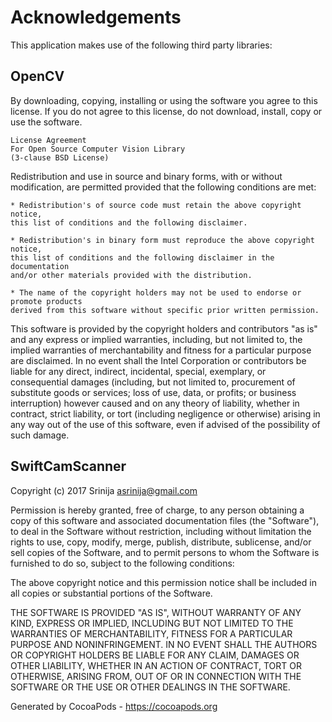 # Acknowledgements
This application makes use of the following third party libraries:

## OpenCV

By downloading, copying, installing or using the software you agree to this license.
If you do not agree to this license, do not download, install,
copy or use the software.


    License Agreement
    For Open Source Computer Vision Library
    (3-clause BSD License)

Redistribution and use in source and binary forms, with or without modification,
are permitted provided that the following conditions are met:

    * Redistribution's of source code must retain the above copyright notice,
    this list of conditions and the following disclaimer.

    * Redistribution's in binary form must reproduce the above copyright notice,
    this list of conditions and the following disclaimer in the documentation
    and/or other materials provided with the distribution.

    * The name of the copyright holders may not be used to endorse or promote products
    derived from this software without specific prior written permission.

This software is provided by the copyright holders and contributors "as is" and
 any express or implied warranties, including, but not limited to, the implied
 warranties of merchantability and fitness for a particular purpose are disclaimed.
In no event shall the Intel Corporation or contributors be liable for any direct,
indirect, incidental, special, exemplary, or consequential damages
(including, but not limited to, procurement of substitute goods or services;
loss of use, data, or profits; or business interruption) however caused
and on any theory of liability, whether in contract, strict liability,
or tort (including negligence or otherwise) arising in any way out of
the use of this software, even if advised of the possibility of such damage.



## SwiftCamScanner

Copyright (c) 2017 Srinija <asrinija@gmail.com>

Permission is hereby granted, free of charge, to any person obtaining a copy
of this software and associated documentation files (the "Software"), to deal
in the Software without restriction, including without limitation the rights
to use, copy, modify, merge, publish, distribute, sublicense, and/or sell
copies of the Software, and to permit persons to whom the Software is
furnished to do so, subject to the following conditions:

The above copyright notice and this permission notice shall be included in
all copies or substantial portions of the Software.

THE SOFTWARE IS PROVIDED "AS IS", WITHOUT WARRANTY OF ANY KIND, EXPRESS OR
IMPLIED, INCLUDING BUT NOT LIMITED TO THE WARRANTIES OF MERCHANTABILITY,
FITNESS FOR A PARTICULAR PURPOSE AND NONINFRINGEMENT. IN NO EVENT SHALL THE
AUTHORS OR COPYRIGHT HOLDERS BE LIABLE FOR ANY CLAIM, DAMAGES OR OTHER
LIABILITY, WHETHER IN AN ACTION OF CONTRACT, TORT OR OTHERWISE, ARISING FROM,
OUT OF OR IN CONNECTION WITH THE SOFTWARE OR THE USE OR OTHER DEALINGS IN
THE SOFTWARE.

Generated by CocoaPods - https://cocoapods.org
